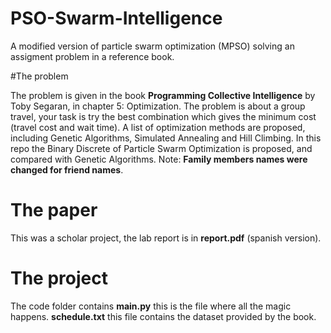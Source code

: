 # PSO-Swarm-Intelligence
A modified version of particle swarm optimization (MPSO) solving an assigment problem in a reference book.

#The problem

The problem is given in the book __Programming Collective Intelligence__ by Toby Segaran, in chapter 5: Optimization. The problem is about a group travel, your task is try the best combination which gives the minimum cost (travel cost and wait time). A list of optimization methods are proposed, including Genetic Algorithms, Simulated Annealing and Hill Climbing. In this repo the Binary Discrete of Particle Swarm Optimization is proposed, and compared with Genetic Algorithms. Note: __Family members names were changed for friend names__.

# The paper

This was a scholar project, the lab report is in __report.pdf__ (spanish version). 

# The project

The code folder contains __main.py__ this is the file where all the magic happens. __schedule.txt__ this file contains the dataset provided by the book. 
